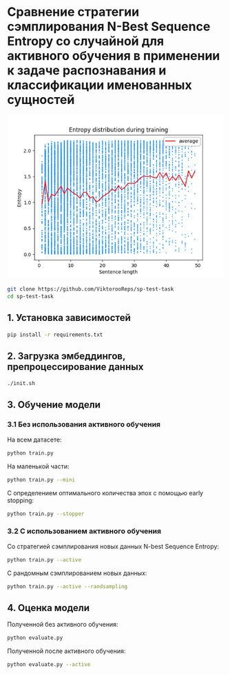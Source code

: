 # Сравнение стратегии сэмплирования N-Best Sequence Entropy со случайной для активного обучения в применении к задаче распознавания и классификации именованных сущностей

![Alt text](plots/i100s100_entropy.gif?raw=true "Title")

```bash
git clone https://github.com/ViktorooReps/sp-test-task
cd sp-test-task
```

## 1. Установка зависимостей
```bash
pip install -r requirements.txt
```

## 2. Загрузка эмбеддингов, препроцессирование данных
```bash
./init.sh
```

## 3. Обучение модели

### 3.1 Без использования активного обучения
На всем датасете:
```bash
python train.py
```
На маленькой части:
```bash
python train.py --mini
```
C определением оптимального количества эпох с помощью early stopping:
```bash
python train.py --stopper
```

### 3.2 С использованием активного обучения
Со стратегией сэмплирования новых данных N-best Sequence Entropy:
```bash
python train.py --active
```
С рандомным сэмплированием новых данных:
```bash
python train.py --active --randsampling
```

## 4. Оценка модели
Полученной без активного обучения:
```bash
python evaluate.py
```
Полученной после активного обучения:
```bash
python evaluate.py --active
```
